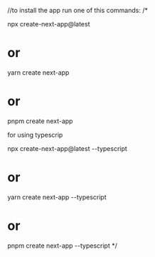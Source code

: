 //to install the app run one of this commands:
/\*

npx create-next-app@latest

# or

yarn create next-app

# or

pnpm create next-app

for using typescrip

npx create-next-app@latest --typescript

# or

yarn create next-app --typescript

# or

pnpm create next-app --typescript
\*/

